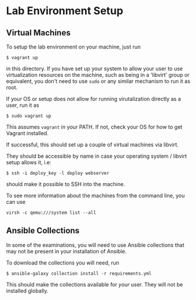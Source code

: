 # Lab Environment Setup

## Virtual Machines

To setup the lab environment on your machine, just run

    $ vagrant up

in this directory. If you have set up your system to allow your user to
use virtualization resources on the machine, such as being in a 'libvirt'
group or equivalent, you don't need to use `sudo` or any similar mechanism
to run it as root.

If your OS or setup does not allow for running virutalization directly
as a user, run it as

    $ sudo vagrant up

This assumes `vagrant` in your PATH. If not, check your OS for how to
get Vagrant installed.

If successful, this should set up a couple of virtual machines via libvirt.

They should be accessible by name in case your operating system / libvirt setup
allows it, i.e:

    $ ssh -i deploy_key -l deploy webserver

should make it possible to SSH into the machine.

To see more information about the machines from the command line, you can use

    virsh -c qemu:///system list --all

## Ansible Collections

In some of the examinations, you will need to use Ansible collections that may
not be present in your installation of Ansible.

To download the collections you will need, run

    $ ansible-galaxy collection install -r requirements.yml

This should make the collections available for _your_ user. They will not be installed
globally.
